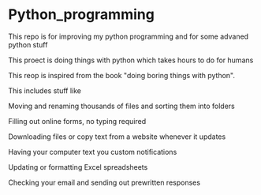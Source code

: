 # Python_programming
This repo is for improving my python programming and for some advaned python stuff

This proect is doing things with python which takes hours to do for humans

This reop is inspired from the book "doing boring things with python".

This includes stuff like

Moving and renaming thousands of files and sorting them into folders

Filling out online forms, no typing required

Downloading files or copy text from a website whenever it updates

Having your computer text you custom notifications

Updating or formatting Excel spreadsheets

Checking your email and sending out prewritten responses
